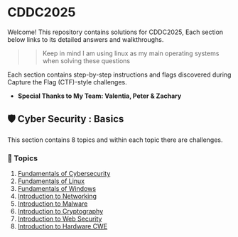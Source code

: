 # CDDC2025

Welcome! This repository contains solutions for CDDC2025, Each section below links to its detailed answers and walkthroughs.

>> Keep in mind I am using linux as my main operating systems when solving these questions

Each section contains step-by-step instructions and flags discovered during Capture the Flag (CTF)-style challenges.

* **Special Thanks to My Team: Valentia, Peter & Zachary**

## 🛡️ Cyber Security : Basics

This section contains 8 topics and within each topic there are challenges.

### 📘 Topics

1. [Fundamentals of Cybersecurity](basics/1.%20Fundamentals%20of%20Cybersecurity/answers.md/)
2. [Fundamentals of Linux](basics/2.%20Fundamentals%20of%20Linux/answers.md)
3. [Fundamentals of Windows](basics/3.%20Fundamentals%20of%20Windows/answers.md)
4. [Introduction to Networking](basics/4.%20Introduction%20to%20Networking/answers.md)
5. [Introduction to Malware](basics/5.%20Introduction%20to%20Malware/answers.md)
6. [Introduction to Cryptography](basics/6.%20Introduction%20to%20Cryptography/answers.md)
7. [Introduction to Web Security](basics/7.%20Introduction%20to%20Web%20Security/answers.md)
8. [Introduction to Hardware CWE](basics/8.%20Introduction%20to%20Hardware%20CWE/)



